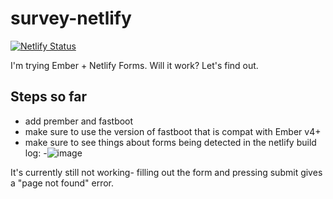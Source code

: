 # survey-netlify

[![Netlify Status](https://api.netlify.com/api/v1/badges/d187dc95-8608-436a-a4c0-0cdc0edbe671/deploy-status)](https://app.netlify.com/sites/ember-test-survey/deploys)

I'm trying Ember + Netlify Forms. Will it work? Let's find out.

## Steps so far

- add prember and fastboot
- make sure to use the version of fastboot that is compat with Ember v4+
- make sure to see things about forms being detected in the netlify build log: 
  -![image](https://user-images.githubusercontent.com/4587451/152862713-712ddb5b-cbe8-4bc3-a2b9-85efea0bc6c5.png)


It's currently still not working- filling out the form and pressing submit gives a "page not found" error.
